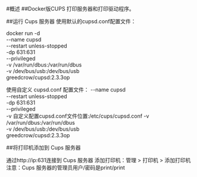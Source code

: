 #概述
##Docker版CUPS 打印服务器和打印驱动程序。

##运行 Cups 服务器
使用默认的cupsd.conf配置文件：

docker run -d \
  --name cupsd \
  --restart unless-stopped \
  -dp 631:631 \
  --privileged \
  -v /var/run/dbus:/var/run/dbus \
  -v /dev/bus/usb:/dev/bus/usb \
  greedcrow/cupsd:2.3.3op

使用自定义 cupsd.conf 配置文件：
  --name cupsd \
  --restart unless-stopped \
  -dp 631:631 \
  --privileged \
  -v 自定义配置cupsd.conf文件位置:/etc/cups/cupsd.conf
  -v /var/run/dbus:/var/run/dbus \
  -v /dev/bus/usb:/dev/bus/usb \
  greedcrow/cupsd:2.3.3op

##将打印机添加到 Cups 服务器

通过http://ip:631连接到 Cups 服务器
添加打印机：管理 > 打印机 > 添加打印机
注意：Cups 服务器的管理员用户/密码是print/print

